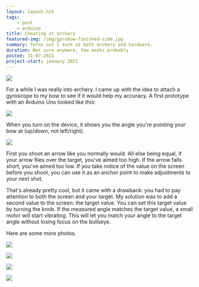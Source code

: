```yaml
---
layout: layout.njk
tags: 
    - post
    - arduino
title: Cheating at archery
featured-img: /img/gyrobow-finished-side.jpg
summary: Turns out I suck at both archery and hardware.
duration: Not sure anymore, few weeks probably
posted: 31-07-2021
project-start: january 2021
---
```


![](/img/gyrobow-finished-side.jpg)


For a while I was really into archery. I came up with the idea to attach a gyroscope to my bow to see if it would help my accuracy. A first prototype with an Arduino Uno looked like this:

![](/img/gyrobow-wip.gif)


When you turn on the device, it shows you the angle you're pointing your bow at (up/down, not left/right).

![](/img/gyrobow-wip-3.jpg)


First you shoot an arrow like you normally would. All else being equal, if your arrow flies over the target, you've aimed too high. If the arrow falls short, you've aimed too low. If you take notice of the value on the screen before you shoot, you can use it as an anchor point to make adjustments to your next shot. 

That's already pretty cool, but it came with a drawback: you had to pay attention to both the screen and your target. My solution was to add a second value to the screen: the target value. You can set this target value by turning the knob. If the measured angle matches the target value, a small motor will start vibrating. This will let you match your angle to the target angle without losing focus on the bullseye.


Here are some more photos.

![](/img/gyrobow-finished-front.jpg)

![](/img/gyrobow-finished-side.jpg)

![](/img/gyrobow-finished-back.jpg)

![](/img/gyrobow-finished-action.jpg)